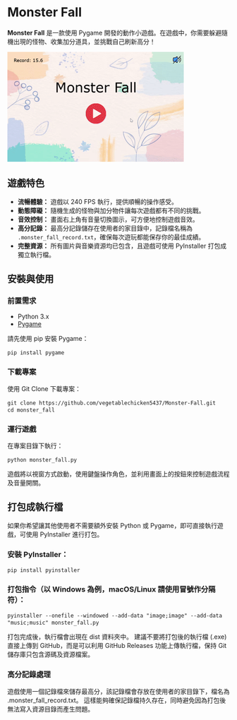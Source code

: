 # Monster Fall

**Monster Fall** 是一款使用 Pygame 開發的動作小遊戲。在遊戲中，你需要躲避隨機出現的怪物、收集加分道具，並挑戰自己刷新高分！

![](https://github.com/vegetablechicken5437/Monster-Fall/blob/main/monster_fall_demo.gif)

## 遊戲特色

- **流暢體驗：** 遊戲以 240 FPS 執行，提供順暢的操作感受。
- **動態障礙：** 隨機生成的怪物與加分物件讓每次遊戲都有不同的挑戰。
- **音效控制：** 畫面右上角有音量切換圖示，可方便地控制遊戲音效。
- **高分記錄：** 最高分記錄儲存在使用者的家目錄中，記錄檔名稱為 `.monster_fall_record.txt`，確保每次遊玩都能保存你的最佳成績。
- **完整資源：** 所有圖片與音樂資源均已包含，且遊戲可使用 PyInstaller 打包成獨立執行檔。

## 安裝與使用

### 前置需求

- Python 3.x  
- [Pygame](https://www.pygame.org/news)  

請先使用 pip 安裝 Pygame：
```
pip install pygame
```

### 下載專案
使用 Git Clone 下載專案：
```
git clone https://github.com/vegetablechicken5437/Monster-Fall.git
cd monster_fall
```

### 運行遊戲
在專案目錄下執行：
```
python monster_fall.py
```
遊戲將以視窗方式啟動，使用鍵盤操作角色，並利用畫面上的按鈕來控制遊戲流程及音量開關。

## 打包成執行檔
如果你希望讓其他使用者不需要額外安裝 Python 或 Pygame，即可直接執行遊戲，可使用 PyInstaller 進行打包。

### 安裝 PyInstaller：
```
pip install pyinstaller
```

### 打包指令（以 Windows 為例，macOS/Linux 請使用冒號作分隔符）：
```
pyinstaller --onefile --windowed --add-data "image;image" --add-data "music;music" monster_fall.py
```
打包完成後，執行檔會出現在 dist 資料夾中。
建議不要將打包後的執行檔 (.exe) 直接上傳到 GitHub，而是可以利用 GitHub Releases 功能上傳執行檔，保持 Git 儲存庫只包含源碼及資源檔案。

### 高分記錄處理
遊戲使用一個記錄檔來儲存最高分，該記錄檔會存放在使用者的家目錄下，檔名為 .monster_fall_record.txt。
這樣能夠確保記錄檔持久存在，同時避免因為打包後無法寫入資源目錄而產生問題。

